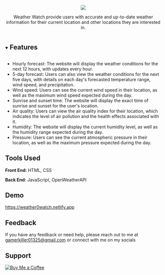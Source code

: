 <p align="center">
<img src="https://i.ibb.co/WvZ2310/logo.png"/>

<p align="center"> Weather Watch provide users with accurate and up-to-date weather information for their current location and other locations they are interested in.</p>
</p>

<details open="open">

<summary><h2 style="display: inline-block">Features</h2></summary>

- Hourly forecast: The website will display the weather conditions for the next 12 hours, with updates every hour.
- 5-day forecast: Users can also view the weather conditions for the next five days, with details on each day's forecasted temperature range, wind speed, and precipitation.
- Wind speed: Users can see the current wind speed in their location, as well as the maximum wind speed expected during the day.
- Sunrise and sunset time: The website will display the exact time of sunrise and sunset for the user's location.
- Air quality: Users can view the air quality index for their location, which indicates the level of air pollution and the health effects associated with it.
- Humidity: The website will display the current humidity level, as well as the humidity range expected during the day.
- Pressure: Users can see the current atmospheric pressure in their location, as well as the maximum pressure expected during the day.

</details>

## Tools Used

**Front End:** HTML, CSS

**Back End:** JavaScript, OpenWeatherAPI

## Demo

https://weather0watch.netlify.app




## Feedback

If you have any feedback or need help, please reach out to me at gamerkiller01325@gmail.com or connect with me on my socials


## Support
[![Buy Me a Coffee](https://www.buymeacoffee.com/assets/img/custom_images/orange_img.png)](https://www.buymeacoffee.com/killer0gaming)
